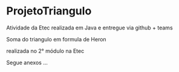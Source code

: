# ProjetoTriangulo
 
 Atividade da Etec realizada em Java e entregue via github + teams
 
 Soma do triangulo em formula de Heron

 realizada no 2° módulo na Etec 

 Segue anexos ...

